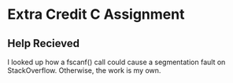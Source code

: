# Extra Credit C Assignment

## Help Recieved
I looked up how a fscanf() call could cause a segmentation fault on StackOverflow. Otherwise, the work is my own.
